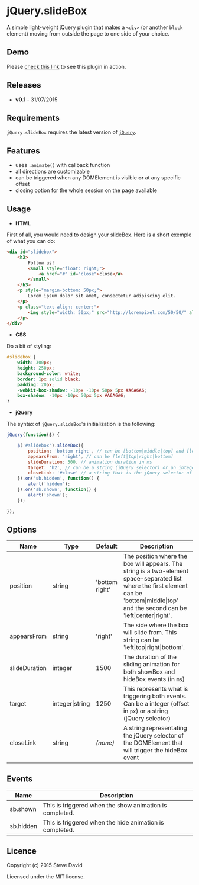 # jQuery.slideBox
A simple light-weight jQuery plugin that makes a `<div>` (or another `block` element) moving from outside the page to one side of your choice.

## Demo
Please [check this link](http://jsfiddle.net/D4V1D/yyj5zaLw/) to see this plugin in action. 

## Releases
* **v0.1** - 31/07/2015

## Requirements
`jQuery.slideBox` requires the latest version of [`jQuery`](https://jquery.com/download/).

## Features
* uses `.animate()` with callback function
* all directions are customizable
* can be triggered when any DOMElement is visible **or** at any specific offset
* closing option for the whole session on the page available

## Usage
* **HTML**

First of all, you would need to design your slideBox. Here is a short exemple of what you can do:
```html
<div id="slidebox">
    <h3>
        Follow us!
        <small style="float: right;">
            <a href="#" id="close">close</a>
        </small>
    </h3>
    <p style="margin-bottom: 50px;">
        Lorem ipsum dolor sit amet, consectetur adipiscing elit.
    </p>
    <p class="text-align: center;">
        <img style="width: 50px;" src="http://lorempixel.com/50/50/" alt="social_icons"/>
    </p>
</div>
```

* **CSS**

Do a bit of styling:
```css
#slidebox {
    width: 300px;
    height: 250px;
    background-color: white;
    border: 1px solid black;
    padding: 20px;
    -webkit-box-shadow: -10px -10px 50px 5px #A6A6A6;
    box-shadow: -10px -10px 50px 5px #A6A6A6;
}
```

* **jQuery**

The syntax of `jQuery.slideBox`'s initialization is the following:
```javascript
jQuery(function($) {

    $('#slidebox').slideBox({
        position: 'bottom right', // can be [bottom|middle|top] and [left|center|right]
        appearsFrom: 'right', // can be [left|top|right|bottom]
        slideDuration: 500, // animation duration in ms
        target: 'h2', // can be a string (jQuery selector) or an integer (offset in px)
        closeLink: '#close' // a string that is the jQuery selector of the closing element
    }).on('sb.hidden', function() {
        alert('hidden');
    }).on('sb.shown', function() {
        alert('shown');
    });

});
```

## Options
Name | Type | Default | Description
------------ | ------------- | ------------- | -------------
position | string | 'bottom right' | The position where the box will appears. The string is a two-element space-separated list where the first element can be 'bottom\|middle\|top' and the second can be 'left\|center\|right'.
appearsFrom | string | 'right' | The side where the box will slide from. This string can be 'left\|top\|right\|bottom'.
slideDuration | integer | 1500 | The duration of the sliding animation for both showBox and hideBox events (in `ms`)
target | integer\|string | 1250 | This represents what is triggering both events. Can be a integer (offset in `px`) or a string (jQuery selector)
closeLink | string | *(none)* | A string representating the jQuery selector of the DOMElement that will trigger the hideBox event

## Events
Name | Description
------------ | -------------
sb.shown | This is triggered when the show animation is completed.
sb.hidden | This is triggered when the hide animation is completed.


## Licence
Copyright (c) 2015 Steve David

Licensed under the MIT license.
